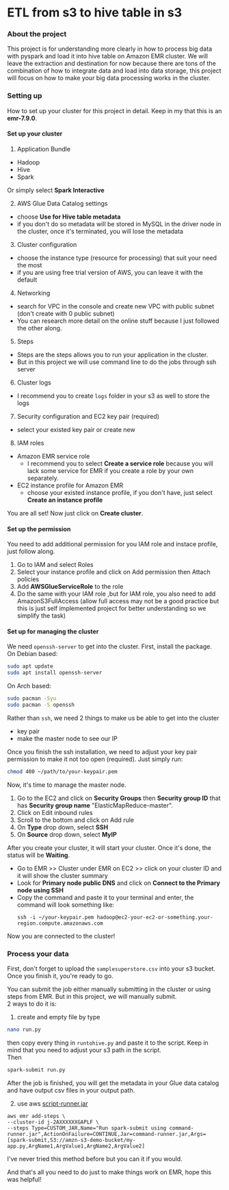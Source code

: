 # ETL from s3 to hive table in s3  

### About the project
This project is for understanding more clearly in how to process big data with pyspark and load it into hive table on Amazon EMR cluster. We will leave the extraction and destination for now because there are tons of the combination of how to integrate data and load into data storage, this project will focus on how to make your big data processing works in the cluster.

### Setting up
How to set up your cluster for this project in detail. Keep in my that this is an **emr-7.9.0**.  
#### Set up your cluster
1. Application Bundle
  - Hadoop
  - Hive
  - Spark
  
  Or simply select **Spark Interactive**  
  
2. AWS Glue Data Catalog settings  
  - choose **Use for Hive table metadata**
  - if you don't do so metadata will be stored in MySQL in the driver node in the cluster, once it's terminated, you will lose the metadata
3. Cluster configuration
  - choose the instance type (resource for processing) that suit your need the most
  - if you are using free trial version of AWS, you can leave it with the default
4. Networking
  - search for VPC in the console and create new VPC with public subnet (don't create with 0 public subnet)
  - You can research more detail on the online stuff because I just followed the other along.
5. Steps
  - Steps are the steps allows you to run your application in the cluster.
  - But in this project we will use command line to do the jobs through ssh server
6. Cluster logs
  - I recommend you to create `logs` folder in your s3 as well to store the logs
7. Security configuration and EC2 key pair (required)
  - select your existed key pair or create new
8. IAM roles
  - Amazon EMR service role
    - I recommend you to select **Create a service role** because you will lack some service for EMR if you create a role by your own separately.
  - EC2 instance profile for Amazon EMR
    - choose your existed instance profile, if you don't have, just select **Create an instance profile**  
  
You are all set! Now just click on **Create cluster**.

#### Set up the permission
You need to add additional permission for you IAM role and instace profile, just follow along.
1. Go to IAM and select Roles
2. Select your instance profile and click on Add permission then Attach policies
3. Add **AWSGlueServiceRole** to the role
4. Do the same with your IAM role ,but for IAM role, you also need to add AmazonS3FullAccess (allow full access may not be a good practice but this is just self implemented project for better understanding so we simplify the task)

#### Set up for managing the cluster
We need `openssh-server` to get into the cluster. First, install the package.    
On Debian based:  
```bash
sudo apt update
sudo apt install openssh-server
```
On Arch based:
```bash
sudo pacman -Syu
sudo pacman -S openssh
```
Rather than `ssh`, we need 2 things to make us be able to get into the cluster  
  - key pair
  - make the master node to see our IP
  
Once you finish the ssh installation, we need to adjust your key pair permission to make it not too open (required). Just simply run:
```bash
chmod 400 ~/path/to/your-keypair.pem
```
Now, it's time to manage the master node.  
1. Go to the EC2 and click on **Security Groups** then **Security group ID** that has **Security group name** "ElasticMapReduce-master".  
2. Click on Edit inbound rules
3. Scroll to the bottom and click on Add rule
4. On **Type** drop down, select **SSH**
5. On **Source** drop down, select **MyIP**

After you create your cluster, it will start your cluster. Once it's done, the status will be **Waiting**.  
- Go to EMR >> Cluster under EMR on EC2 >> click on your cluster ID and it will show the cluster summary  
- Look for **Primary node public DNS** and click on **Connect to the Primary node using SSH**
- Copy the command and paste it to your terminal and enter, the command will look something like:
  ```
  ssh -i ~/your-keypair.pem hadoop@ec2-your-ec2-or-something.your-region.compute.amazonaws.com
  ```
Now you are connected to the cluster!  

### Process your data
First, don't forget to upload the `samplesuperstore.csv` into your s3 bucket. Once you finish it, you're ready to go.  
  
You can submit the job either manually submitting in the cluster or using steps from EMR. But in this project, we will manually submit.  
2 ways to do it is:  
1. create and empty file by type
```bash
nano run.py
```
then copy every thing in `runtohive.py` and paste it to the script. Keep in mind that you need to adjust your s3 path in the script.  
Then  
```bash
spark-submit run.py
```
After the job is finished, you will get the metadata in your Glue data catalog and have output csv files in your output path.  
  
2. use aws [script-runner.jar](https://docs.aws.amazon.com/emr/latest/ReleaseGuide/emr-commandrunner.html)
```
aws emr add-steps \
--cluster-id j-2AXXXXXXGAPLF \
--steps Type=CUSTOM_JAR,Name="Run spark-submit using command-runner.jar",ActionOnFailure=CONTINUE,Jar=command-runner.jar,Args=[spark-submit,S3://amzn-s3-demo-bucket/my-app.py,ArgName1,ArgValue1,ArgName2,ArgValue2]
```
I've never tried this method before but you can it if you would.  

And that's all you need to do just to make things work on EMR, hope this was helpful!
